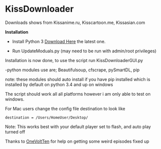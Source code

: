 # KissDownloader
Downloads shows from Kissanime.ru, Kisscartoon.me, Kissasian.com



**Installation**

* Install Python 3 [Download Here](https://www.python.org/downloads/) the latest one.

* Run UpdateModuals.py (may need to be run with admin/root privileges)

Installation is now done, to use the script run KissDownloaderGUI.py


-python modules use are; Beautifulsoup, cfscrape, pySmartDL, pip

note: these modules should auto install if you have pip installed which is installed by default on python 3.4 and up on windows



The script should work all all platforms however i am only able to test on windows.




For Mac users change the config file destination to look like 
```
destination = /Users/HomeUser/Desktop/
```

Note: This works best with your default player set to flash, and auto play turned off

Thanks to [OneVoltTen](https://github.com/OneVoltTen) for help on getting some weird episodes fixed up